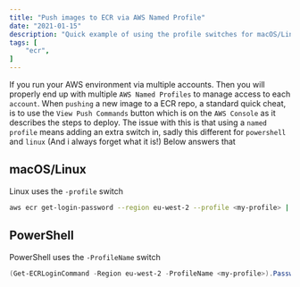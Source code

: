 ```yaml
---
title: "Push images to ECR via AWS Named Profile"
date: "2021-01-15"
description: "Quick example of using the profile switches for macOS/Linux and Windows"
tags: [
    "ecr",
]
---
```


If you run your AWS environment via multiple accounts. Then you will properly end up with multiple `AWS Named Profiles` to manage access to each `account`. When `pushing` a new image to a ECR repo, a standard quick cheat, is to use the `View Push Commands` button which is on the `AWS Console` as it describes the steps to deploy. The issue with this is that using a `named profile` means adding an extra switch in, sadly this different for `powershell` and `linux` (And i always forget what it is!) Below answers that

## macOS/Linux

Linux uses the `-profile` switch

``` bash
aws ecr get-login-password --region eu-west-2 --profile <my-profile> | docker login --username AWS --password-stdin xxx.dkr.ecr.eu-west-2.amazonaws.com
```

## PowerShell

PowerShell uses the `-ProfileName` switch

``` powershell
(Get-ECRLoginCommand -Region eu-west-2 -ProfileName <my-profile>).Password |docker login --username AWS --password-stdin xxx.dkr.ecr.eu-west-2.amazonaws.com
```